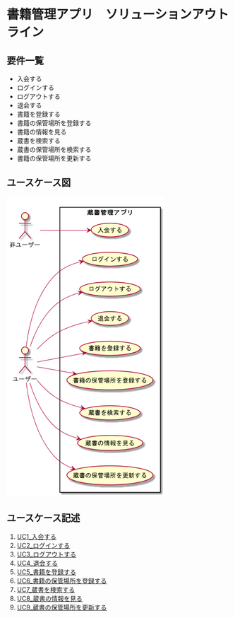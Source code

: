 # 書籍管理アプリ　ソリューションアウトライン

## 要件一覧

* 入会する
* ログインする
* ログアウトする
* 退会する
* 書籍を登録する
* 書籍の保管場所を登録する
* 書籍の情報を見る
* 蔵書を検索する
* 蔵書の保管場所を検索する
* 書籍の保管場所を更新する

## ユースケース図

![ユースケース図](out/use_case/use_case.png)

## ユースケース記述

1. [UC1_入会する](usecase_descriptions/uc1_入会する.md)
1. [UC2_ログインする](usecase_descriptions/uc2_ログインする.md)
1. [UC3_ログアウトする](usecase_descriptions/uc3_ログアウトする.md)
1. [UC4_退会する](usecase_descriptions/uc4_退会する.md)
1. [UC5_書籍を登録する](usecase_descriptions/uc5_書籍を登録する.md)
1. [UC6_書籍の保管場所を登録する](usecase_descriptions/uc6_書籍の保管場所を登録する.md)
1. [UC7_蔵書を検索する](usecase_descriptions/uc7_蔵書を検索する.md)
1. [UC8_蔵書の情報を見る](usecase_descriptions/uc8_蔵書の情報を見る.md)
1. [UC9_蔵書の保管場所を更新する](usecase_descriptions/uc9_蔵書の保管場所を更新する.md)